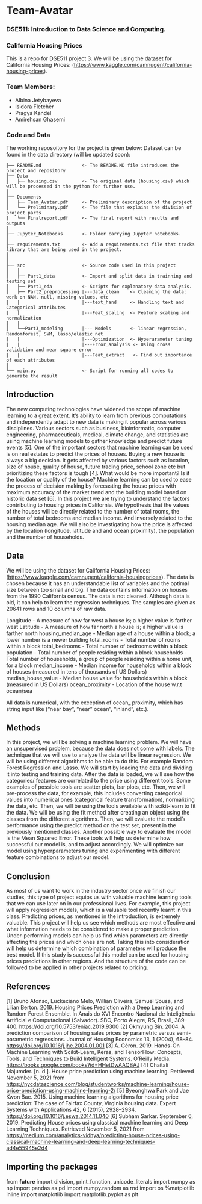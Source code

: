 # Team-Avatar
### DSE511: Introduction to Data Science and Computing. 
### California Housing Prices

This is a repo for DSE511 project 3. We will be using the dataset for California Housing Prices: (https://www.kaggle.com/camnugent/california-housing-prices).

### Team Members: 

- Albina Jetybayeva
- Isidora Fletcher
- Pragya Kandel
- Amirehsan Ghasemi

### Code and Data

The working reposoitory for the project is given below:
Dataset can be found in the data directory (will be updated soon): 

```
├── README.md               <- The README.MD file introduces the project and repository
├── Data
│   ├── housing.csv         <- The original data (housing.csv) which will be processed in the python for further use. 
│
├── Documents
│   ├── Team_Avatar.pdf     <- Preliminary description of the project
│   └── Preliminary.pdf     <- The file that explains the division of project parts
|   └── Finalreport.pdf     <- The final report with results and outputs 
│
├── Jupyter_Notebooks       <- Folder carrying Jupyter notebooks.
│
├── requirements.txt        <- Add a requirements.txt file that tracks library that are being used in the project.
│               
│
├── src                     <- Source code used in this project
│   │
│   ├── Part1_data          <- Import and split data in trainning and testing set
│   ├── Part1_eda           <- Scripts for explanatory data analysis.
│   ├── Part2_preprocessing |---data_clean    <- Cleaning the data: work on NAN, null, missing values, etc
|   |                       |---text_hand     <- Handling text and Categorical attributes 
|   |                       |---Feat_scaling  <- Feature scaling and normalization  
|   |                      
│   └──Part3_modeling       |--- Models       <- linear regression, Randomforest, SVM, lasso/elastic net
|   |                       |---Optimization  <- Hyperarameter tuning
|   |                       |---Error_analysis <- Using cross validation and mean square error
|   |                       |---Feat_extract   <- Find out importance of each attributes
│
└── main.py                 <- Script for running all codes to generate the result

```
## Introduction

The new computing technologies have widened the scope of machine learning to a great extent. It’s ability to learn from previous computations and independently adapt to new data is making it popular across various disciplines. Various sectors such as business, bioinformatic, computer engineering, pharmaceuticals, medical, climate change, and statistics are using machine learning models to gather knowledge and predict future events [5]. One of the important sectors that machine learning can be used is on real estates to predict the prices of houses. Buying a new house is always a big decision. It gets affected by various factors such as location, size of house, quality of house, future trading price, school zone etc but prioritizing these factors is tough [4]. What would be more important? Is it the location or quality of the house? Machine learning can be used to ease the process of decision making by forecasting the house prices with maximum accuracy of the market trend and the building model based on historic data set [6]. In this project we are trying to understand the factors contributing to housing prices in California. We hypothesis that the values of the houses will be directly related to the number of total rooms, the number of total bedrooms and median income. And inversely related to the housing median age. We will also be investigating how the price is affected by the location (longitude,
latitude and and ocean proximity), the population and the number of households.

## Data

We will be using the dataset for California Housing Prices: (https://www.kaggle.com/camnugent/california-housingprices).
The data is chosen because it has an understandable list of variables and the optimal size between too small and big. The data contains information on houses from the 1990 California census. The data is not cleaned. Although data is old, it can help to learn the regression techniques. The samples are given as
20641 rows and 10 columns of raw data.

Longitude - A measure of how far west a house is; a higher value is farther west
Latitude - A measure of how far north a house is; a higher value is farther north
housing_median_age - Median age of a house within a block; a lower number is a newer building
total_rooms - Total number of rooms within a block
total_bedrooms - Total number of bedrooms within a block
population - Total number of people residing within a block
households - Total number of households, a group of people residing within a home unit, for a block
median_income - Median income for households within a block of houses (measured in tens of thousands of US Dollars)
median_house_value - Median house value for households within a block (measured in US Dollars)
ocean_proximity - Location of the house w.r.t ocean/sea

All data is numerical, with the exception of ocean_ proximity, which has string input like (“near bay”, “near” ocean”, “inland”, etc.).

## Methods

In this project, we will be solving a machine learning problem. We will have an unsupervised problem, because the data does not come with labels. The technique that we will use to analyze the data will be linear regression. We will be using different algorithms to be able to do this. For example Random Forest Regression and Lasso. We will start by loading the data and dividing it into testing and training data. After the data is loaded, we will see how the categories/ features are correlated to the price using different tools. Some examples of possible tools are scatter plots, bar plots, etc. Then, we will pre-process the data, for example, this includes converting categorical values into numerical ones (categorical feature transformation), normalizing the data, etc. Then, we will be using the tools available with scikit-learn to fit the data. We will be using the fit method after creating an object using the classes from the different algorithms. Then, we will evaluate the model’s performance using the predict method on the test set, present in the previously mentioned classes. Another possible way to evaluate the model is the Mean Squared Error. These tools will help us determine how successful our model is, and to adjust accordingly. We will optimize our model using hyperparameters tuning and
experimenting with different feature combinations to adjust our model.

## Conclusion

As most of us want to work in the industry sector once we finish our studies, this type of project equips us with valuable machine learning tools that we can use later on in our professional lives. For example, this project will apply regression models, which is a valuable tool recently learnt in this class. Predicting prices, as mentioned in the introduction, is extremely valuable. This project will help us see which methods are most effective and what information needs to be considered to make a proper prediction. Under-performing models can help us find which parameters are directly affecting the prices and which ones are not. Taking this into consideration will help us determine which combination of parameters will produce the best model. If this study is successful this model can be used for housing prices predictions in other regions. And the structure of the code can be followed to be applied in other projects related to pricing.

## References

[1] Bruno Afonso, Luckeciano Melo, Willian Oliveira, Samuel Sousa, and Lilian Berton. 2019. Housing Prices Prediction with a Deep Learning and Random Forest Ensemble. In Anais do XVI Encontro Nacional de Inteligência Artificial e Computacional (Salvador). SBC, Porto Alegre, RS, Brasil, 389–400. https://doi.org/10.5753/eniac.2019.9300
[2] Okmyung Bin. 2004. A prediction comparison of housing sales prices by parametric versus semi-parametric regressions. Journal of Housing Economics 13, 1 (2004), 68–84. https://doi.org/10.1016/j.jhe.2004.01.001
[3] A. Géron. 2019. Hands-On Machine Learning with Scikit-Learn, Keras, and TensorFlow: Concepts, Tools, and Techniques to Build Intelligent Systems. O’Reilly Media. https://books.google.com/books?id=HHetDwAAQBAJ
[4] Chaitali Majumder. [n. d.]. House price prediction using machine learning. Retrieved November 5, 2021 from https://nycdatascience.com/blog/studentworks/machine-learning/house-price-prediction-using-machine-learning-2/
[5] Byeonghwa Park and Jae Kwon Bae. 2015. Using machine learning algorithms for housing price prediction: The case of Fairfax County, Virginia housing data. Expert Systems with Applications 42, 6 (2015), 2928–2934. https://doi.org/10.1016/j.eswa.2014.11.040
[6] Subham Sarkar. September 6, 2019. Predicting House prices using classical machine learning and Deep Learning Techniques. Retrieved November 5, 2021 from https://medium.com/analytics-vidhya/predicting-house-prices-using-classical-machine-learning-and-deep-learning-techniques-ad4e55945e2d4

## Importing the packages
from __future__ import division, print_function, unicode_literals
import numpy as np
import pandas as pd
import numpy.random as rnd
import os
%matplotlib inline
import matplotlib
import matplotlib.pyplot as plt
